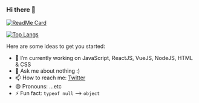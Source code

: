 ### Hi there 👋

<!--
**isandeepbansal/isandeepbansal** is a ✨ _special_ ✨ repository because its `README.md` (this file) appears on your GitHub profile.
-->

[![ReadMe Card](https://github-readme-stats.vercel.app/api?username=isandeepbansal&show_icons=true)](https://github.com/isandeepbansal)

[![Top Langs](https://github-readme-stats.vercel.app/api/top-langs/?username=isandeepbansal)](https://github.com/isandeepbansal)

Here are some ideas to get you started:

- 🔭 I’m currently working on JavaScript, ReactJS, VueJS, NodeJS, HTML & CSS
- 💬 Ask me about nothing :)
- 📫 How to reach me: [Twitter](https://twitter.com/isandeepbansal)
- 😄 Pronouns: ...etc
- ⚡ Fun fact: `typeof null` --> `object`
